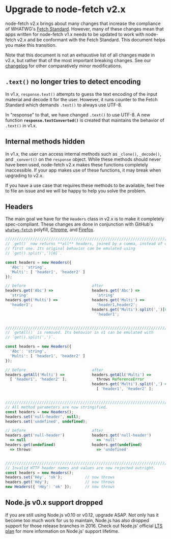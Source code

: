 # Upgrade to node-fetch v2.x

node-fetch v2.x brings about many changes that increase the compliance of
WHATWG's [Fetch Standard][whatwg-fetch]. However, many of these changes mean
that apps written for node-fetch v1.x needs to be updated to work with
node-fetch v2.x and be conformant with the Fetch Standard. This document helps
you make this transition.

Note that this document is not an exhaustive list of all changes made in v2.x,
but rather that of the most important breaking changes. See our [changelog] for
other comparatively minor modifications.

## `.text()` no longer tries to detect encoding

In v1.x, `response.text()` attempts to guess the text encoding of the input
material and decode it for the user. However, it runs counter to the Fetch
Standard which demands `.text()` to always use UTF-8.

In "response" to that, we have changed `.text()` to use UTF-8. A new function
**`response.textConverted()`** is created that maintains the behavior of
`.text()` in v1.x.

## Internal methods hidden

In v1.x, the user can access internal methods such as `_clone()`, `_decode()`,
and `_convert()` on the `response` object. While these methods should never
have been used, node-fetch v2.x makes these functions completely inaccessible.
If your app makes use of these functions, it may break when upgrading to v2.x.

If you have a use case that requires these methods to be available, feel free
to file an issue and we will be happy to help you solve the problem.

## Headers

The main goal we have for the `Headers` class in v2.x is to make it completely
spec-compliant. These changes are done in conjunction with GitHub's
[`whatwg-fetch`][gh-fetch] polyfill, [Chrome][chrome-headers], and
[Firefox][firefox-headers].

```js
//////////////////////////////////////////////////////////////////////////////
// `get()` now returns **all** headers, joined by a comma, instead of only the
// first one. Its original behavior can be emulated using
// `get().split(',')[0]`.

const headers = new Headers({
  'Abc': 'string',
  'Multi': [ 'header1', 'header2' ]
});

// before                             after
headers.get('Abc') =>                 headers.get('Abc') =>
  'string'                              'string'
headers.get('Multi') =>               headers.get('Multi') =>
  'header1';                            'header1,header2';
                                      headers.get('Multi').split(',')[0] =>
                                        'header1';


//////////////////////////////////////////////////////////////////////////////
// `getAll()` is removed. Its behavior in v1 can be emulated with
// `get().split(',')`.

const headers = new Headers({
  'Abc': 'string',
  'Multi': [ 'header1', 'header2' ]
});

// before                             after
headers.getAll('Multi') =>            headers.getAll('Multi') =>
  [ 'header1', 'header2' ];             throws ReferenceError
                                      headers.get('Multi').split(',') =>
                                        [ 'header1', 'header2' ];


//////////////////////////////////////////////////////////////////////////////
// All method parameters are now stringified.
const headers = new Headers();
headers.set('null-header', null);
headers.set('undefined', undefined);

// before                             after
headers.get('null-header')            headers.get('null-header')
  => null                               => 'null'
headers.get(undefined)                headers.get(undefined)
  => throws                             => 'undefined'


//////////////////////////////////////////////////////////////////////////////
// Invalid HTTP header names and values are now rejected outright.
const headers = new Headers();
headers.set('Héy', 'ok');          // now throws
headers.get('Héy');                // now throws
new Headers({ 'Héy': 'ok' });      // now throws
```

## Node.js v0.x support dropped

If you are still using Node.js v0.10 or v0.12, upgrade ASAP. Not only has it
become too much work for us to maintain, Node.js has also dropped support for
those release branches in 2016. Check out Node.js' official [LTS plan] for more
information on Node.js' support lifetime.

[whatwg-fetch]: https://fetch.spec.whatwg.org/
[LTS plan]: https://github.com/nodejs/LTS#lts-plan
[gh-fetch]: https://github.com/github/fetch
[chrome-headers]: https://crbug.com/645492
[firefox-headers]: https://bugzilla.mozilla.org/show_bug.cgi?id=1278275
[changelog]: CHANGELOG.md
